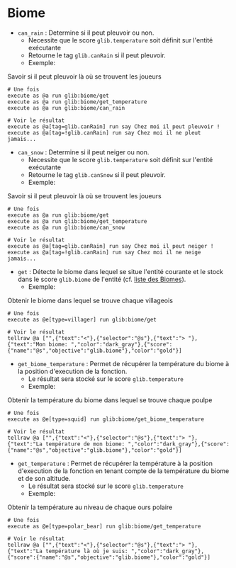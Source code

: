 # **Biome**

* `can_rain` : Determine si il peut pleuvoir ou non.
  * Necessite que le score `glib.temperature` soit définit sur l'entité exécutante
  * Retourne le tag `glib.canRain` si il peut pleuvoir.
  * Exemple:

Savoir si il peut pleuvoir là où se trouvent les joueurs

```
# Une fois
execute as @a run glib:biome/get
execute as @a run glib:biome/get_temperature
execute as @a run glib:biome/can_rain

# Voir le résultat
execute as @a[tag=glib.canRain] run say Chez moi il peut pleuvoir !
execute as @a[tag=!glib.canRain] run say Chez moi il ne pleut jamais...
```

* `can_snow` : Determine si il peut neiger ou non.
  * Necessite que le score `glib.temperature` soit définit sur l'entité exécutante
  * Retourne le tag `glib.canSnow` si il peut pleuvoir.
  * Exemple:

Savoir si il peut pleuvoir là où se trouvent les joueurs

```
# Une fois
execute as @a run glib:biome/get
execute as @a run glib:biome/get_temperature
execute as @a run glib:biome/can_snow

# Voir le résultat
execute as @a[tag=glib.canRain] run say Chez moi il peut neiger !
execute as @a[tag=!glib.canRain] run say Chez moi il ne neige jamais...
```

* `get` : Détecte le biome dans lequel se situe l'entité courante et le stock dans le score `glib.biome` de l'entité (cf. [liste des Biomes](https://project.gunivers.net/projects/gunivers-lib/wiki/Biome_ID)).
  * Exemple:

Obtenir le biome dans lequel se trouve chaque villageois

```
# Une fois
execute as @e[type=villager] run glib:biome/get

# Voir le résultat
tellraw @a ["",{"text":"<"},{"selector":"@s"},{"text":"> "},{"text":"Mon biome: ","color":"dark_gray"},{"score":{"name":"@s","objective":"glib.biome"},"color":"gold"}]
```

* `get_biome_temperature` : Permet de récupérer la température du biome à la position d'execution de la fonction.
  * Le résultat sera stocké sur le score `glib.temperature`
  * Exemple:

Obtenir la température du biome dans lequel se trouve chaque poulpe

```
# Une fois
execute as @e[type=squid] run glib:biome/get_biome_temperature

# Voir le résultat
tellraw @a ["",{"text":"<"},{"selector":"@s"},{"text":"> "},{"text":"La température de mon biome: ","color":"dark_gray"},{"score":{"name":"@s","objective":"glib.biome"},"color":"gold"}]
```

* `get_temperature` : Permet de récupérer la température à la position d'execution de la fonction en tenant compte de la température du biome et de son altitude.
  * Le résultat sera stocké sur le score `glib.temperature`
  * Exemple:

Obtenir la température au niveau de chaque ours polaire

```
# Une fois
execute as @e[type=polar_bear] run glib:biome/get_temperature

# Voir le résultat
tellraw @a ["",{"text":"<"},{"selector":"@s"},{"text":"> "},{"text":"La température là où je suis: ","color":"dark_gray"},{"score":{"name":"@s","objective":"glib.biome"},"color":"gold"}]
```